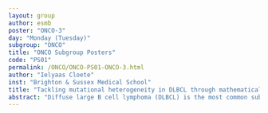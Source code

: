 ```yaml
---
layout: group
author: esmb
poster: "ONCO-3"
day: "Monday (Tuesday)"
subgroup: "ONCO"
title: "ONCO Subgroup Posters"
code: "PS01"
permalink: /ONCO/ONCO-PS01-ONCO-3.html
author: "Ielyaas Cloete"
inst: "Brighton & Sussex Medical School"
title: "Tackling mutational heterogeneity in DLBCL through mathematical modelling"
abstract: "Diffuse large B cell lymphoma (DLBCL) is the most common subtype of non-Hodgkin lymphoma, accounting for nearly 40% of diagnosed non-Hodgkin lymphomas. DLBCL is clinically is further classified, based on putative cell-of-origin, into activated B cell-like (ABC) and germinal centre B cell-like (GCB) subtypes, each with distinct gene expression profiles and clinical outcomes. However, a recent genetic and molecular study of patient samples reveals substantial heterogeneity beyond these classifications. Despite an increasing understanding of the signalling dysregulation leading to DLBCL, standard combination therapy (R-CHOP) has remained unchanged for more than a decade. However, roughly 40% of patients treated with R-CHOP develop a recurring or progressive disease that is usually fatal. The substantial heterogeneity likely leads to our standard treatment failing for many. Thus we leverage this mutational characterisation to recreate, using a mathematical model, genetic events seen in distinct patient samples to determine B cell fates given each genetic alteration. In particular, we are interested in modelling the mutational heterogeneity to create `virtual DLBCL patients' and use this model as a tool to identify molecular targets and biomarkers that cluster patients based on their optimal target for therapy."
---
```

